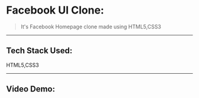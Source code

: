 # Facebook UI Clone:

> It's Facebook Homepage clone made using HTML5,CSS3
---
## Tech Stack Used:
HTML5,CSS3

---

## Video Demo:
